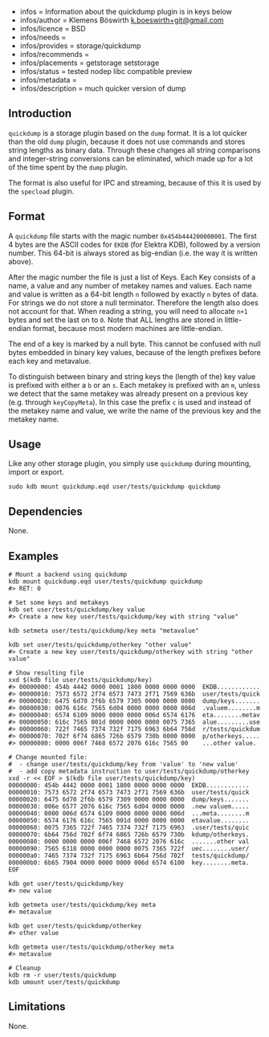- infos = Information about the quickdump plugin is in keys below
- infos/author = Klemens Böswirth <k.boeswirth+git@gmail.com>
- infos/licence = BSD
- infos/needs =
- infos/provides = storage/quickdump
- infos/recommends =
- infos/placements = getstorage setstorage
- infos/status = tested nodep libc compatible preview
- infos/metadata =
- infos/description = much quicker version of dump

## Introduction

`quickdump` is a storage plugin based on the `dump` format. It is a lot quicker than the old `dump` plugin, because it does not use commands
and stores string lengths as binary data. Through these changes all string comparisons and integer-string conversions can be eliminated,
which made up for a lot of the time spent by the `dump` plugin.

The format is also useful for IPC and streaming, because of this it is used by the `specload` plugin.

## Format

A `quickdump` file starts with the magic number `0x454b444200000001`. The first 4 bytes are the ASCII codes for `EKDB` (for Elektra KDB),
followed by a version number. This 64-bit is always stored as big-endian (i.e. the way it is written above).

After the magic number the file is just a list of Keys. Each Key consists of a name, a value and any number of metakey names and values.
Each name and value is written as a 64-bit length `n` followed by exactly `n` bytes of data. For strings we do not store a null terminator.
Therefore the length also does not account for that. When reading a string, you will need to allocate `n+1` bytes and set the last on to `0`.
Note that ALL lengths are stored in little-endian format, because most modern machines are little-endian.

The end of a key is marked by a null byte. This cannot be confused with null bytes embedded in binary key values, because of the length
prefixes before each key and metavalue.

To distinguish between binary and string keys the (length of the) key value is prefixed with either a `b` or an `s`. Each metakey is
prefixed with an `m`, unless we detect that the same metakey was already present on a previous key (e.g. through `keyCopyMeta`). In this
case the prefix `c` is used and instead of the metakey name and value, we write the name of the previous key and the metakey name.

## Usage

Like any other storage plugin, you simply use `quickdump` during mounting, import or export.

```
sudo kdb mount quickdump.eqd user/tests/quickdump quickdump
```

## Dependencies

None.

## Examples

```
# Mount a backend using quickdump
kdb mount quickdump.eqd user/tests/quickdump quickdump
#> RET: 0

# Set some keys and metakeys
kdb set user/tests/quickdump/key value
#> Create a new key user/tests/quickdump/key with string "value"

kdb setmeta user/tests/quickdump/key meta "metavalue"

kdb set user/tests/quickdump/otherkey "other value"
#> Create a new key user/tests/quickdump/otherkey with string "other value"

# Show resulting file
xxd $(kdb file user/tests/quickdump/key)
#> 00000000: 454b 4442 0000 0001 1800 0000 0000 0000  EKDB............
#> 00000010: 7573 6572 2f74 6573 7473 2f71 7569 636b  user/tests/quick
#> 00000020: 6475 6d70 2f6b 6579 7305 0000 0000 0000  dump/keys.......
#> 00000030: 0076 616c 7565 6d04 0000 0000 0000 006d  .valuem........m
#> 00000040: 6574 6109 0000 0000 0000 006d 6574 6176  eta........metav
#> 00000050: 616c 7565 001d 0000 0000 0000 0075 7365  alue.........use
#> 00000060: 722f 7465 7374 732f 7175 6963 6b64 756d  r/tests/quickdum
#> 00000070: 702f 6f74 6865 726b 6579 730b 0000 0000  p/otherkeys.....
#> 00000080: 0000 006f 7468 6572 2076 616c 7565 00    ...other value.

# Change mounted file:
#  - change user/tests/quickdump/key from 'value' to 'new value'
#  - add copy metadata instruction to user/tests/quickdump/otherkey
xxd -r << EOF > $(kdb file user/tests/quickdump/key)
00000000: 454b 4442 0000 0001 1800 0000 0000 0000  EKDB............
00000010: 7573 6572 2f74 6573 7473 2f71 7569 636b  user/tests/quick
00000020: 6475 6d70 2f6b 6579 7309 0000 0000 0000  dump/keys.......
00000030: 006e 6577 2076 616c 7565 6d04 0000 0000  .new valuem.....
00000040: 0000 006d 6574 6109 0000 0000 0000 006d  ...meta........m
00000050: 6574 6176 616c 7565 001d 0000 0000 0000  etavalue........
00000060: 0075 7365 722f 7465 7374 732f 7175 6963  .user/tests/quic
00000070: 6b64 756d 702f 6f74 6865 726b 6579 730b  kdump/otherkeys.
00000080: 0000 0000 0000 006f 7468 6572 2076 616c  .......other val
00000090: 7565 6318 0000 0000 0000 0075 7365 722f  uec........user/
000000a0: 7465 7374 732f 7175 6963 6b64 756d 702f  tests/quickdump/
000000b0: 6b65 7904 0000 0000 0000 006d 6574 6100  key........meta.
EOF

kdb get user/tests/quickdump/key
#> new value

kdb getmeta user/tests/quickdump/key meta
#> metavalue

kdb get user/tests/quickdump/otherkey
#> other value

kdb getmeta user/tests/quickdump/otherkey meta
#> metavalue

# Cleanup
kdb rm -r user/tests/quickdump
kdb umount user/tests/quickdump
```

## Limitations

None.